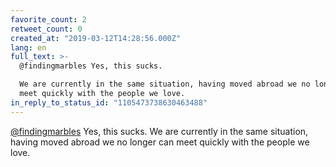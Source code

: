 ```yaml
---
favorite_count: 2
retweet_count: 0
created_at: "2019-03-12T14:28:56.000Z"
lang: en
full_text: >-
  @findingmarbles Yes, this sucks. 

  We are currently in the same situation, having moved abroad we no longer can
  meet quickly with the people we love.
in_reply_to_status_id: "1105473738630463488"
---
```


[@findingmarbles](https://twitter.com/findingmarbles) Yes, this sucks. We are
currently in the same situation, having moved abroad we no longer can meet
quickly with the people we love.
